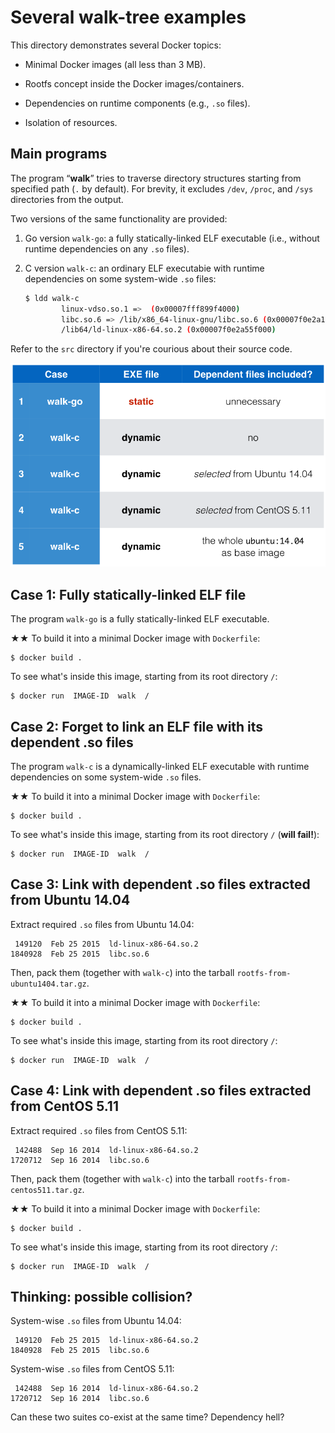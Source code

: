 Several walk-tree examples
===

This directory demonstrates several Docker topics:

- Minimal Docker images (all less than 3 MB).

- Rootfs concept inside the Docker images/containers.

- Dependencies on runtime components (e.g., `.so` files).

- Isolation of resources.


## Main programs

The program “**walk**” tries to traverse directory structures starting from specified path (`.` by default). For brevity, it excludes `/dev`, `/proc`, and `/sys` directories from the output.


Two versions of the same functionality are provided:

1. Go version `walk-go`: a fully statically-linked ELF executable (i.e., without runtime dependencies on any `.so` files).


2. C version `walk-c`: an ordinary ELF executabie with runtime dependencies on some system-wide `.so` files:

   ```bash
   $ ldd walk-c
           linux-vdso.so.1 =>  (0x00007fff899f4000)
           libc.so.6 => /lib/x86_64-linux-gnu/libc.so.6 (0x00007f0e2a191000)
           /lib64/ld-linux-x86-64.so.2 (0x00007f0e2a55f000)
   ```

Refer to the `src` directory if you're courious about their source code.


![bg](walk-cases.png)


## Case 1: Fully statically-linked ELF file

The program `walk-go` is a fully statically-linked ELF executable.

★★ To build it into a minimal Docker image with `Dockerfile`:

```
$ docker build .
```

To see what's inside this image, starting from its root directory `/`:

```
$ docker run  IMAGE-ID  walk  /
```



## Case 2: Forget to link an ELF file with its dependent .so files

The program `walk-c` is a dynamically-linked ELF executable with runtime dependencies on some system-wide `.so` files.

★★ To build it into a minimal Docker image with `Dockerfile`:

```
$ docker build .
```

To see what's inside this image, starting from its root directory `/` (**will fail!**):

```
$ docker run  IMAGE-ID  walk  /
```


## Case 3: Link with dependent .so files extracted from Ubuntu 14.04

Extract required `.so` files from Ubuntu 14.04:

   ```
    149120  Feb 25 2015  ld-linux-x86-64.so.2
   1840928  Feb 25 2015  libc.so.6
   ```

Then, pack them (together with `walk-c`) into the tarball `rootfs-from-ubuntu1404.tar.gz`.


★★ To build it into a minimal Docker image with `Dockerfile`:

```
$ docker build .
```

To see what's inside this image, starting from its root directory `/`:

```
$ docker run  IMAGE-ID  walk  /
```


## Case 4: Link with dependent .so files extracted from CentOS 5.11

Extract required `.so` files from CentOS 5.11:

   ```
    142488  Sep 16 2014  ld-linux-x86-64.so.2
   1720712  Sep 16 2014  libc.so.6
   ```

Then, pack them (together with `walk-c`) into the tarball `rootfs-from-centos511.tar.gz`.


★★ To build it into a minimal Docker image with `Dockerfile`:

```
$ docker build .
```

To see what's inside this image, starting from its root directory `/`:

```
$ docker run  IMAGE-ID  walk  /
```



## Thinking: possible collision?

System-wise `.so` files from Ubuntu 14.04:

   ```
    149120  Feb 25 2015  ld-linux-x86-64.so.2
   1840928  Feb 25 2015  libc.so.6
   ```

System-wise `.so` files from CentOS 5.11:

   ```
    142488  Sep 16 2014  ld-linux-x86-64.so.2
   1720712  Sep 16 2014  libc.so.6
   ```

Can these two suites co-exist at the same time?  Dependency hell?
